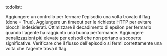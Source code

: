 todolist:


Aggiungere un controllo per fermare l'episodio una volta trovato il flag (done = True).
Aggiungere un timeout per le richieste HTTP per evitare blocchi indesiderati.
Ottimizzare il decadimento di epsilon per fermarlo quando l'agente ha raggiunto una buona performance.
Aggiungere penalizzazioni più elevate per episodi che non portano a scoperte significative.
Verificare che il flusso dell'episodio si fermi correttamente una volta che l'agente trova il flag.
